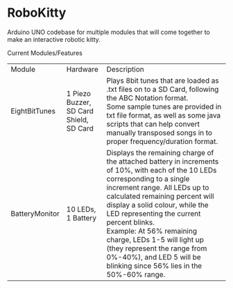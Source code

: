 RoboKitty
=========

Arduino UNO codebase for multiple modules that will come together to make an interactive robotic kitty. <br>

Current Modules/Features

<table>
  <tr>
    <td>Module</td>
    <td>Hardware</td>
    <td>Description</td>
  </tr>
  <tr>
    <td>EightBitTunes</td>
    <td>
      1 Piezo Buzzer,</br>
      SD Card Shield,</br>
      SD Card</br>
    </td>
    <td>
      Plays 8bit tunes that are loaded as .txt files on to a SD Card, following the ABC Notation format.<br>
      Some sample tunes are provided in txt file format, as well as some java scripts that can help convert manually transposed songs in to proper frequency/duration format.<br>
    </td>
  </tr>
  <tr>
    <td>BatteryMonitor</td>
    <td>
      10 LEDs,</br>
      1 Battery</br>
    </td>
    <td>
      Displays the remaining charge of the attached battery in increments of 10%, with each of the 10 LEDs corresponding to a single increment range.  All LEDs up to calculated remaining percent will display a solid colour, while the LED representing the current percent blinks.<br>
      Example: At 56% remaining charge, LEDs 1-5 will light up (they represent the range from 0%-40%), and LED 5 will be blinking since 56% lies in the 50%-60% range.
    </td>
  </tr>
</table>

